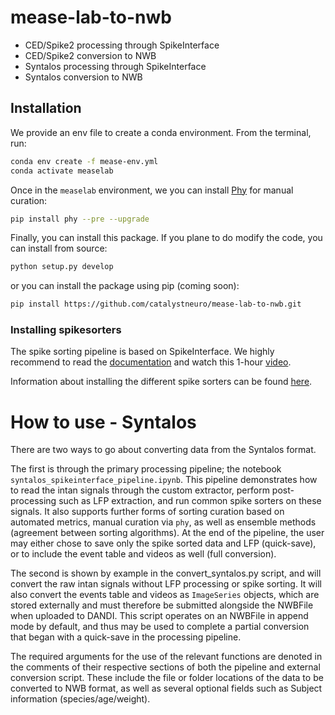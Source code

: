 # mease-lab-to-nwb

* CED/Spike2 processing through SpikeInterface
* CED/Spike2 conversion to NWB
* Syntalos processing through SpikeInterface
* Syntalos conversion to NWB


## Installation

We provide an env file to create a conda environment.
From the terminal, run:

```bash
conda env create -f mease-env.yml
conda activate measelab
```

Once in the `measelab` environment, we you can install [Phy](https://github.com/cortex-lab/phy) for manual curation:

```bash
pip install phy --pre --upgrade
```

Finally, you can install this package. If you plane to do modify the code,
you can install from source:

```bash
python setup.py develop
```

or you can install the package using pip (coming soon):

```bash
pip install https://github.com/catalystneuro/mease-lab-to-nwb.git
```

### Installing spikesorters

The spike sorting pipeline is based on SpikeInterface. We highly recommend to read the
[documentation](https://spikeinterface.readthedocs.io/en/latest/) and watch this 1-hour [video](https://www.youtube.com/watch?v=fvKG_-xQ4D8&t=3364s&ab_channel=NeurodataWithoutBorders).

Information about installing the different spike sorters can be found [here](https://spikeinterface.readthedocs.io/en/latest/sortersinfo.html).

# How to use - Syntalos

There are two ways to go about converting data from the Syntalos format.

The first is through the primary processing pipeline; the notebook `syntalos_spikeinterface_pipeline.ipynb`. This pipeline demonstrates how to read the intan signals through the custom extractor, perform post-processing such as LFP extraction, and run common spike sorters on these signals. It also supports further forms of sorting curation based on automated metrics, manual curation via `phy`, as well as ensemble methods (agreement between sorting algorithms). At the end of the pipeline, the user may either chose to save only the spike sorted data and LFP (quick-save), or to include the event table and videos as well (full conversion).

The second is shown by example in the convert_syntalos.py script, and will convert the raw intan signals without LFP processing or spike sorting. It will also convert the events table and videos as `ImageSeries` objects, which are stored externally and must therefore be submitted alongside the NWBFile when uploaded to DANDI. This script operates on an NWBFile in append mode by default, and thus may be used to complete a partial conversion that began with a quick-save in the processing pipeline.

The required arguments for the use of the relevant functions are denoted in the comments of their respective sections of both the pipeline and external conversion script. These include the file or folder locations of the data to be converted to NWB format, as well as several optional fields such as Subject information (species/age/weight).
